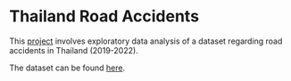 # Thailand Road Accidents

This [project](https://github.com/forgek153/Projects/blob/main/Python/Thailand%20Road%20Accidents/Thailand%20Road%20Accidents.ipynb) involves exploratory data analysis of a dataset regarding road accidents in Thailand (2019-2022).

The dataset can be found [here]( https://www.kaggle.com/datasets/thaweewatboy/thailand-road-accident-2019-2022).
